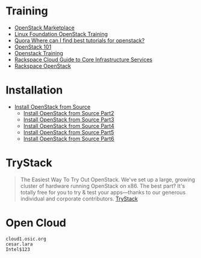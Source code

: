  # Training

- [OpenStack Marketplace](http://www.openstack.org/marketplace/training)
- [Linux Foundation OpenStack Training](https://training.linuxfoundation.org/linux-courses/system-administration-training/openstack-administration-fundamentals)
- [Quora Where can I find best tutorials for openstack?](https://www.quora.com/Where-can-I-find-best-tutorials-for-openstack)
- [OpenStack 101](https://youtu.be/qUVEkKG7HTM)
- [Openstack Training](https://wiki.openstack.org/wiki/Documentation/training-labs)
- [Rackspace Cloud Guide to Core Infrastructure Services](https://developer.rackspace.com/docs/user-guides/infrastructure/)
- [Rackspace OpenStack](http://training.rackspace.com/)

# Installation

- [Install OpenStack from Source](https://developer.rackspace.com/blog/install-openstack-from-source/)
  -  [Install OpenStack from Source Part2](https://developer.rackspace.com/blog/install-openstack-from-source2/)
  -  [Install OpenStack from Source Part3](https://developer.rackspace.com/blog/install-openstack-from-source3/)
  -  [Install OpenStack from Source Part4](https://developer.rackspace.com/blog/install-openstack-from-source4/)
  -  [Install OpenStack from Source Part5](https://developer.rackspace.com/blog/install-openstack-from-source5/)
  -  [Install OpenStack from Source Part6](https://developer.rackspace.com/blog/install-openstack-from-source6/)

# TryStack

> The Easiest Way To Try Out OpenStack. We've set up a large, growing cluster of hardware running OpenStack on x86. The best part? It's totally free for you to try & test your apps—thanks to our generous individual and corporate contributors. [TryStack](http://trystack.org/)


# Open Cloud

```
cloud1.osic.org
cesar.lara
Intel$123
```